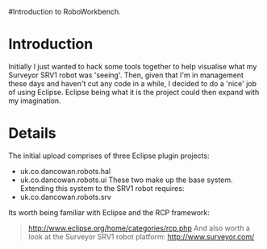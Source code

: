 #Introduction to RoboWorkbench.

# Introduction #

Initially I just wanted to hack some tools together to help visualise what my Surveyor SRV1 robot was 'seeing'. Then, given that I'm in management these days and haven't cut any code in a while, I decided to do a 'nice' job of using Eclipse. Eclipse being what it is the project could then expand with my imagination.

# Details #

The initial upload comprises of three Eclipse plugin projects:
  * uk.co.dancowan.robots.hal
  * uk.co.dancowan.robots.ui
These two make up the base system. Extending this system to the SRV1 robot requires:
  * uk.co.dancowan.robots.srv

Its worth being familiar with Eclipse and the RCP framework:
> http://www.eclipse.org/home/categories/rcp.php
And also worth a look at the Surveyor SRV1 robot platform:
> http://www.surveyor.com/